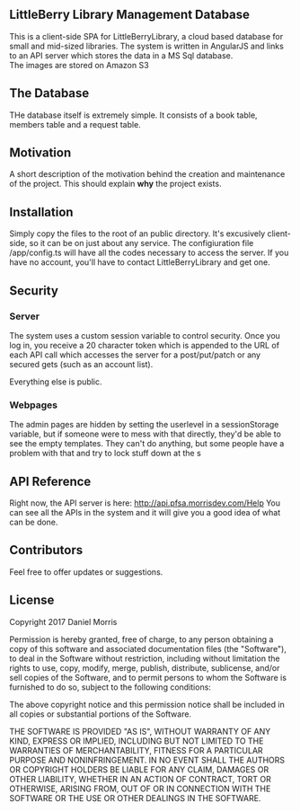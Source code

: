 ## LittleBerry Library Management Database

This is a client-side SPA for LittleBerryLibrary, a cloud based database for small and mid-sized libraries.
The system is written in AngularJS and links to an API server which stores the data in a MS Sql database.  
The images are stored on Amazon S3

## The Database

THe database itself is extremely simple.  It consists of a book table, members table and a request table.

## Motivation

A short description of the motivation behind the creation and maintenance of the project. This should explain **why** the project exists.

## Installation

Simply copy the files to the root of an public directory.  It's excusively client-side, so it can be on just about any service. 
The configiuration file /app/config.ts   will have all the codes necessary to access the server.  If you have no account, you'll have to contact 
LittleBerryLibrary and get one.

## Security

### Server 
The system uses a custom session variable to control security.  Once you log in, you receive a 20 character token which is appended to the URL of each API call which accesses the server for a post/put/patch or any secured gets  (such as an account list).

Everything else is public.

### Webpages
The admin pages are hidden by setting the userlevel in a sessionStorage variable, but if someone were to mess with that directly, they'd be able to see the empty templates.  They can't do anything, but some people have a problem with that and try to lock stuff down at the s

## API Reference

Right now, the API server is here:  http://api.pfsa.morrisdev.com/Help
You can see all the APIs in the system and it will give you a good idea of what can be done. 

## Contributors

Feel free to offer updates or suggestions.

## License

Copyright 2017 Daniel Morris

Permission is hereby granted, free of charge, to any person obtaining a copy of this software and associated documentation files (the "Software"), to deal in the Software without restriction, including without limitation the rights to use, copy, modify, merge, publish, distribute, sublicense, and/or sell copies of the Software, and to permit persons to whom the Software is furnished to do so, subject to the following conditions:

The above copyright notice and this permission notice shall be included in all copies or substantial portions of the Software.

THE SOFTWARE IS PROVIDED "AS IS", WITHOUT WARRANTY OF ANY KIND, EXPRESS OR IMPLIED, INCLUDING BUT NOT LIMITED TO THE WARRANTIES OF MERCHANTABILITY, FITNESS FOR A PARTICULAR PURPOSE AND NONINFRINGEMENT. IN NO EVENT SHALL THE AUTHORS OR COPYRIGHT HOLDERS BE LIABLE FOR ANY CLAIM, DAMAGES OR OTHER LIABILITY, WHETHER IN AN ACTION OF CONTRACT, TORT OR OTHERWISE, ARISING FROM, OUT OF OR IN CONNECTION WITH THE SOFTWARE OR THE USE OR OTHER DEALINGS IN THE SOFTWARE.
